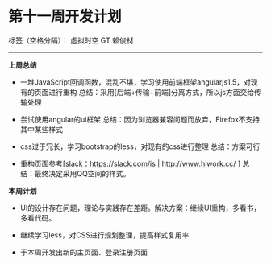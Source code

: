 # 第十一周开发计划

标签（空格分隔）： 虚拟时空 GT 赖俊材

---

**上周总结**

 * 一堆JavaScript回调函数，混乱不堪，学习使用前端框架angularjs1.5，对现有的页面进行重构
    总结：采用[后端+传输+前端]分离方式，所以js方面交给传输处理

 * 尝试使用angular的ui框架
    总结：因为浏览器兼容问题而放弃，Firefox不支持其中某些样式

 * css过于冗长，学习bootstrap的less，对现有的css进行整理
    总结：方案可行
 * 重构页面参考[slack：https://slack.com/is | http://www.hiwork.cc/ ]
    总结：最终决定采用QQ空间的样式。

**本周计划**

 * UI的设计存在问题，理论与实践存在差距。解决方案：继续UI重构，多看书，多看代码。

 * 继续学习less，对CSS进行规划整理，提高样式复用率

 * 于本周开发出新的主页面、登录注册页面





